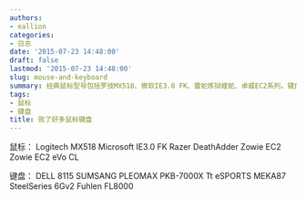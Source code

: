 ```yaml
---
authors:
- eallion
categories:
- 日志
date: '2015-07-23 14:48:00'
draft: false
lastmod: '2015-07-23 14:48:00'
slug: mouse-and-keyboard
summary: 经典鼠标型号包括罗技MX518、微软IE3.0 FK、雷蛇炼狱蝰蛇、卓威EC2系列。键盘推荐戴尔8115、三星PLEOMAX、曜越MEKA87、赛睿6Gv2和富勒FL8000，覆盖不同价位和需求。
tags:
- 鼠标
- 键盘
title: 败了好多鼠标键盘
---
```


鼠标：
Logitech MX518
Microsoft IE3.0 FK
Razer DeathAdder
Zowie EC2
Zowie EC2 eVo CL

键盘：
DELL 8115
SUMSANG PLEOMAX PKB-7000X
Tt eSPORTS MEKA87
SteelSeries 6Gv2
Fuhlen FL8000